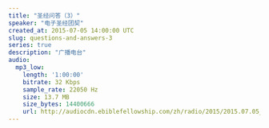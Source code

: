 ```yaml
---
title: "圣经问答（3）"
speaker: "电子圣经团契"
created_at: 2015-07-05 14:00:00 UTC
slug: questions-and-answers-3
series: true
description: "广播电台"
audio:
  mp3_low:
    length: '1:00:00'
    bitrate: 32 Kbps
    sample_rate: 22050 Hz
    size: 13.7 MB
    size_bytes: 14400666
    url: http://audiocdn.ebiblefellowship.com/zh/radio/2015/2015.07.05_EBF_-_Questions_and_Answers_3.mp3
---
```

